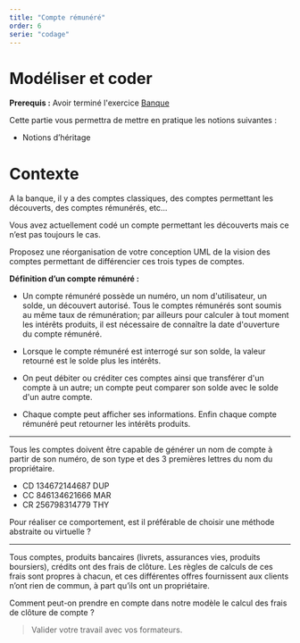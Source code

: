 ```yaml
---
title: "Compte rémunéré"
order: 6
serie: "codage"
---
```


# Modéliser et coder

**Prerequis :** Avoir terminé l'exercice [Banque](./04-banque)

Cette partie vous permettra de mettre en pratique les notions suivantes : 
- Notions d’héritage

# Contexte 

A la banque, il y a des comptes classiques, des comptes permettant les découverts, des comptes rémunérés, etc..​.

Vous avez actuellement codé un compte permettant les découverts mais ce n’est pas toujours le cas.​

Proposez une réorganisation de votre conception UML de la vision des comptes permettant de différencier ces trois types de comptes. 

**Définition d’un compte rémunéré :**

- Un compte rémunéré possède un numéro, un nom d'utilisateur, un solde, un découvert autorisé. Tous le comptes rémunérés sont soumis au même taux de rémunération; par ailleurs pour calculer à tout moment les intérêts produits, il est nécessaire de connaître la date d'ouverture du compte rémunéré.​

- Lorsque le compte rémunéré est interrogé sur son solde, la valeur retourné est  le solde plus les intérêts.​

- On peut débiter ou créditer ces comptes ainsi que transférer d'un compte à un autre; un compte peut comparer son solde avec le solde d'un autre compte.​

- Chaque compte peut afficher ses informations. Enfin chaque compte rémunéré peut retourner les intérêts produits. 

---

Tous les comptes doivent être capable de générer un nom de compte à partir de son numéro, de son type et des 3 premières lettres du nom du propriétaire.​

- CD 134672144687 DUP​
- CC 846134621666 MAR​
- CR 256798314779 THY​

Pour réaliser ce comportement, est il préférable de choisir une méthode abstraite ou virtuelle ?​

---

Tous comptes, produits bancaires (livrets, assurances vies, produits boursiers), crédits ont des frais de clôture. Les règles de calculs de ces frais sont propres à chacun, et ces différentes offres fournissent aux clients n’ont rien de commun, à part qu’ils ont un propriétaire. ​

Comment peut-on prendre en compte dans notre modèle le calcul des frais de clôture de compte ?​

> Valider votre travail avec vos formateurs.
